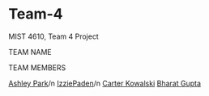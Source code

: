 # Team-4
MIST 4610, Team 4 Project

TEAM NAME 

TEAM MEMBERS 

[Ashley Park](https://github.com/ap86129)/n
[IzziePaden](https://github.com/izziepaden)/n
[Carter Kowalski](https://github.com/carterkowalski1)
[Bharat Gupta](https://github.com/BG57387)
